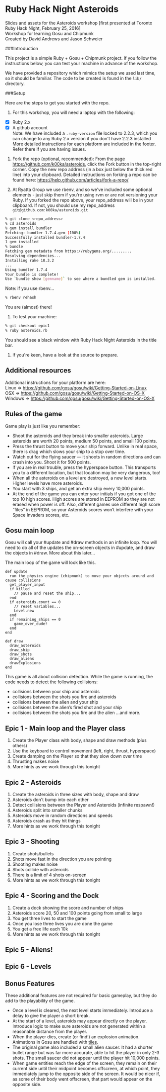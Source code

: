 Ruby Hack Night Asteroids
=========================

Slides and assets for the Asteroids workshop [first presented at Toronto Ruby Hack Night, February 25, 2016]  
Workshop for learning Gosu and Chipmunk  
Created by David Andrews and Jason Schweier  

###Introduction

This project is a simple Ruby + Gosu + Chipmunk project. If you follow the instructions below, you can test your machine in advance of the workshop.

We have provided a repository which mimics the setup we used last time, so it should be familiar. The code to be created is found in the ``lib/`` directory.

###Setup

Here are the steps to get you started with the repo.

1. For this workshop, you will need a laptop with the following:
  - [x] Ruby 2.x  
  - [x] A github account  
  Note: We have included a ``.ruby-version`` file locked to 2.2.3, which you can change to any Ruby 2.x version if you don't have 2.2.3 installed  
  More detailed instructions for each platform are included in the footer. Refer there if you are having issues.

1. Fork the repo (optional, recommended):
  From the page https://github.com/k00ka/asteroids, click the Fork button in the top-right corner. Copy the new repo address (in a box just below the thick red line) into your clipboard. Detailed instructions on forking a repo can be found here: https://help.github.com/articles/fork-a-repo/

1. At Ryatta Group we use rbenv, and so we've included some optional elements - just skip them if you're using rvm or are not versioning your Ruby. If you forked the repo above, your repo_address will be in your clipboard. If not, you should use my repo_address ``git@github.com:k00ka/asteroids.git``

  ```sh
  % git clone <repo_address>
  % cd asteroids
  % gem install bundler
  Fetching: bundler-1.7.4.gem (100%)
  Successfully installed bundler-1.7.4
  1 gem installed
  % bundle
  Fetching gem metadata from https://rubygems.org/.........
  Resolving dependencies...
  Installing rake 10.3.2
  ...
  Using bundler 1.7.4
  Your bundle is complete!
  Use `bundle show [gemname]` to see where a bundled gem is installed.
  ```
  Note: if you use rbenv...
  ```sh
  % rbenv rehash
  ```
  You are (almost) there!

1. To test your machine:
  ```sh
  % git checkout epic1
  % ruby asteroids.rb
  ```
  You should see a black window with Ruby Hack Night Asteroids in the title bar.

1. If you're keen, have a look at the source to prepare.

## Additional resources

Additional instructions for your platform are here:  
Linux => https://github.com/gosu/gosu/wiki/Getting-Started-on-Linux  
OSX => https://github.com/gosu/gosu/wiki/Getting-Started-on-OS-X  
Windows => https://github.com/gosu/gosu/wiki/Getting-Started-on-OS-X  

## Rules of the game

Game play is just like you remember:
* Shoot the asteroids and they break into smaller asteroids. Large asteroids are worth 20 points, medium 50 points, and small 100 points.
* Press the thrust button to move your ship forward. Unlike in real space, there is drag which slows your ship to a stop over time.
* Watch out for the flying saucer — it shoots in random directions and can crash into you. Shoot it for 500 points.
* If you are in real trouble, press the hyperspace button. This transports you to a different location, but that location may be very dangerous, too!
* When all the asteroids on a level are destroyed, a new level starts. Higher levels have more asteroids.
* You start with 3 ships, and get an extra ship every 10,000 points.
* At the end of the game you can enter your initials if you got one of the top 10 high scores. High scores are stored in EEPROM so they are not erased when power is off. Also, different games use different high score “files” in EEPROM, so your Asteroids scores won’t interfere with your Space Invaders scores, etc.

## Gosu main loop

Gosu will call your #update and #draw methods in an infinite loop. You will need to do all of the updates the on-screen objects in #update, and draw the objects in #draw. More about this later...

The main loop of the game will look like this.
```
def update
  run the physics engine (chipmunk) to move your objects around and cause collisions
  get_player_input
  if killed
    // pause and reset the ship...
  end
  if asteroids.count == 0
    // reset variables...
    Level.new
  end
  if remaining_ships == 0
    game_over_dude!
  end
end

def draw
  draw_asteroids
  draw_ship
  draw_shots
  draw_aliens
  drawExplosions
end
```

This game is all about collision detection. While the game is running, the code needs to detect the following collisions:
* collisions between your ship and asteroids
* collisions between the shots you fire and asteroids
* collisions between the alien and your ship
* collisions between the alien’s fired shot and your ship
* collisions between the shots you fire and the alien
...and more.

## Epic 1 - Main loop and the Player class
1. Create the Player class with body, shape and draw methods (plus others)
1. Use the keyboard to control movement (left, right, thrust, hyperspace)
1. Create damping on the Player so that they slow down over time
1. Thrusting makes noise
1. More hints as we work through this tonight

## Epic 2 - Asteroids
1. Create the asteroids in three sizes with body, shape and draw
1. Asteroids don't bump into each other
1. Detect collisions between the Player and Asteroids (infinite respawn!)
1. Asteroids split into smaller chunks
1. Asteroids move in random directions and speeds
1. Asteroids crash as they hit things
1. More hints as we work through this tonight

## Epic 3 - Shooting
1. Create shots/bullets
1. Shots move fast in the direction you are pointing
1. Shooting makes noise
1. Shots collide with asteroids
1. There is a limit of 4 shots on-screen
1. More hints as we work through this tonight

## Epic 4 - Scoring and the Dock
1. Create a dock showing the score and number of ships
1. Asteroids score 20, 50 and 100 points going from small to large
1. You get three lives to start the game
1. Once you lose three lives you are done the game
1. You get a free life each 10k
1. More hints as we work through this tonight

## Epic 5 - Aliens!
## Epic 6 - Levels

## Bonus Features

These additional features are not required for basic gameplay, but they do add to the playability of the game.

* Once a level is cleared, the next level starts immediately. Introduce a delay to give the player a short break.
* At the start of a level, asteroids may appear directly on the player. Introduce logic to make sure asteroids are not generated within a reasonable distance from the player.
* When the player dies, create (or find!) an explosion animation. Animations in Gosu are handled with [tiles](https://www.libgosu.org/rdoc/Gosu/Image.html#load_tiles-class_method).
* The original game also included a small alien saucer. It had a shorter bullet range but was far more accurate, able to hit the player in only 2-3 shots. The small saucer did not appear until the player hit 10,000 points.
* When game entities reach the edge of the screen, they remain on their current side until their midpoint becomes offscreen, at which point, they immediately jump to the opposite side of the screen. It would be nicer if, as some of their body went offscreen, that part would appear on the opposite side.
